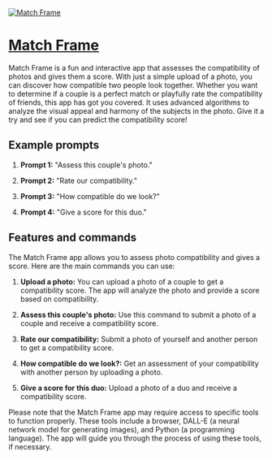[![Match Frame](https://files.oaiusercontent.com/file-F2ZoF1cDdlJ9li5QDN2Yy9mp?se=2123-10-17T05%3A41%3A14Z&sp=r&sv=2021-08-06&sr=b&rscc=max-age%3D31536000%2C%20immutable&rscd=attachment%3B%20filename%3Dfb1e4f1a-5762-4446-a1f4-990cd2821373.png&sig=3o1Ikg6/imx8ezDKGETKoTt9UKaOVLTnssrbwVHNcn4%3D)](https://chat.openai.com/g/g-5rNiScGsF-match-frame)

# [Match Frame](https://chat.openai.com/g/g-5rNiScGsF-match-frame)

Match Frame is a fun and interactive app that assesses the compatibility of photos and gives them a score. With just a simple upload of a photo, you can discover how compatible two people look together. Whether you want to determine if a couple is a perfect match or playfully rate the compatibility of friends, this app has got you covered. It uses advanced algorithms to analyze the visual appeal and harmony of the subjects in the photo. Give it a try and see if you can predict the compatibility score!

## Example prompts

1. **Prompt 1:** "Assess this couple's photo."

2. **Prompt 2:** "Rate our compatibility."

3. **Prompt 3:** "How compatible do we look?"

4. **Prompt 4:** "Give a score for this duo."

## Features and commands

The Match Frame app allows you to assess photo compatibility and gives a score. Here are the main commands you can use:

1. **Upload a photo:** You can upload a photo of a couple to get a compatibility score. The app will analyze the photo and provide a score based on compatibility.

2. **Assess this couple's photo:** Use this command to submit a photo of a couple and receive a compatibility score.

3. **Rate our compatibility:** Submit a photo of yourself and another person to get a compatibility score.

4. **How compatible do we look?:** Get an assessment of your compatibility with another person by uploading a photo.

5. **Give a score for this duo:** Upload a photo of a duo and receive a compatibility score.

Please note that the Match Frame app may require access to specific tools to function properly. These tools include a browser, DALL-E (a neural network model for generating images), and Python (a programming language). The app will guide you through the process of using these tools, if necessary.